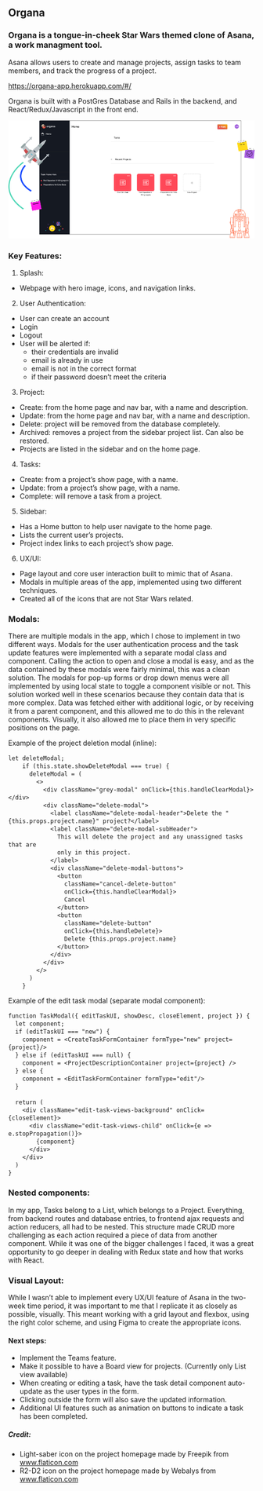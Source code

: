 ## Organa


### Organa is a tongue-in-cheek Star Wars themed clone of Asana, a work managment tool.
Asana allows users to create and manage projects, assign tasks to team members, and track the progress of a project.


https://organa-app.herokuapp.com/#/


Organa is built with a PostGres Database and Rails in the backend, and React/Redux/Javascript in the front end. 

![Hero](/images/READMEHero.png)

### Key Features:

1. Splash:
  * Webpage with hero image, icons, and navigation links.

2. User Authentication: 
  * User can create an account
  * Login
  * Logout
  * User will be alerted if:
     * their credentials are invalid
     * email is already in use
     * email is not in the correct format
     * if their password doesn’t meet the criteria

3. Project:
  * Create: from the home page and nav bar, with a name and description.
  * Update: from the home page and nav bar, with a name and description.
  * Delete: project will be removed from the database completely.
  * Archived: removes a project from the sidebar project list. Can also be restored.
  * Projects are listed in the sidebar and on the home page.

4. Tasks: 
  * Create: from a project’s show page, with a name.
  * Update: from a project’s show page, with a name.
  * Complete: will remove a task from a project. 

5. Sidebar:
  * Has a Home button to help user navigate to the home page.
  * Lists the current user’s projects.
  * Project index links to each project’s show page.

6. UX/UI:
  * Page layout and core user interaction built to mimic that of Asana.
  * Modals in multiple areas of the app, implemented using two different techniques. 
  * Created all of the icons that are not Star Wars related.

### Modals:
There are multiple modals in the app, which I chose to implement in two different ways.
Modals for the user authentication process and the task update features were implemented with a separate modal class and component. Calling the action to open and close a modal is easy, and as the data contained by these modals were fairly minimal, this was a clean solution.
The modals for pop-up forms or drop down menus were all implemented by using local state to toggle a component visible or not. This solution worked well in these scenarios because they contain data that is more complex. Data was fetched either with additional logic, or by receiving it from a parent component, and this allowed me to do this in the relevant components. Visually, it also allowed me to place them in very specific positions on the page. 

Example of the project deletion modal (inline):
```
let deleteModal;
    if (this.state.showDeleteModal === true) {
      deleteModal = (
        <>
          <div className="grey-modal" onClick={this.handleClearModal}></div>
          <div className="delete-modal">
            <label className="delete-modal-header">Delete the "{this.props.project.name}" project?</label>
            <label className="delete-modal-subHeader">
              This will delete the project and any unassigned tasks that are 
              only in this project.
            </label>
            <div className="delete-modal-buttons">
              <button 
                className="cancel-delete-button"
                onClick={this.handleClearModal}>
                Cancel
              </button>
              <button
                className="delete-button"
                onClick={this.handleDelete}>
                Delete {this.props.project.name}
              </button>
            </div>
          </div>
        </>
      )
    }
   ```

Example of the edit task modal (separate modal component): 
```
function TaskModal({ editTaskUI, showDesc, closeElement, project }) {
  let component;
  if (editTaskUI === "new") {
    component = <CreateTaskFormContainer formType="new" project={project}/>
  } else if (editTaskUI === null) {
    component = <ProjectDescriptionContainer project={project} />
  } else {
    component = <EditTaskFormContainer formType="edit"/>
  }

  return (
    <div className="edit-task-views-background" onClick={closeElement}>
      <div className="edit-task-views-child" onClick={e => e.stopPropagation()}>
        {component}
      </div>
    </div>
  )
}
```

### Nested components:
In my app, Tasks belong to a List, which belongs to a Project. Everything, from backend routes and database entries, to frontend ajax requests and action reducers, all had to be nested. This structure made CRUD more challenging as each action required a piece of data from another component. While it was one of the bigger challenges I faced, it was a great opportunity to go deeper in dealing with Redux state and how that works with React.

### Visual Layout:
While I wasn’t able to implement every UX/UI feature of Asana in the two-week time period, it was important to me that I replicate it as closely as possible, visually. This meant working with a grid layout and flexbox, using the right color scheme, and using Figma to create the appropriate icons. 


#### Next steps:
  * Implement the Teams feature.
  * Make it possible to have a Board view for projects. (Currently only List view available)
  * When creating or editing a task, have the task detail component auto-update as the user types in the form.
  * Clicking outside the form will also save the updated information.
  * Additional UI features such as animation on buttons to indicate a task has been completed.
 
##### Credit:
  * Light-saber icon on the project homepage made by Freepik from www.flaticon.com 
  * R2-D2 icon on the project homepage made by Webalys from www.flaticon.com
  
